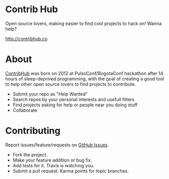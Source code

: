 # Contrib Hub

Open source lovers, making easier to find cool projects to hack on! Wanna help?

http://contribhub.co

# About
[ContribHub](http://contribhub.co) was born on 2012 at PulsoConf/BogotaConf hackathon after 14 hours of sleep-deprived programming, with the goal of creating a good tool to help other open source lovers to find projects to contribute.

* Submit your repo as "Help Wanted"
* Search repos by your personal interests and usefull filters
* Find projects asking for help or people near you doing stuff
* Collaborate

# Contributing
Report issues/feature/requests on [GitHub Issues](http://github.com/orendon/contrib-hub/issues).

* Fork the project.
* Make your feature addition or bug fix.
* Add tests for it. Travis is watching you.
* Submit a pull request. Karma points for topic branches.
